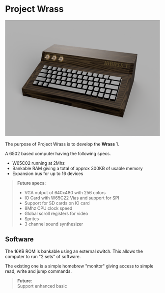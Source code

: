# Project Wrass

![render](docs/render.png)

The purpose of Project Wrass is to develop the **Wrass 1**.

A 6502 based computer having the following specs.

* W65C02 running at 2Mhz
* Bankable RAM giving a total of approx 300KB of usable memory
* Expansion bus for up to 16 devices

> **Future specs**:  
>
> * VGA output of 640x480 with 256 colors
> * IO Card with W65C22 Vias and support for SPI
> * Support for SD cards on IO card
> * 8Mhz CPU clock speed
> * Global scroll registers for video
> * Sprites
> * 3 channel sound synthesizer

## Software

The 16KB ROM is bankable using an external switch. This allows the computer to run "2 sets" of software.

The existing one is a simple homebrew "monitor" giving access to simple read, write and jump commands.

> **Future**:  
> Support enhanced basic
